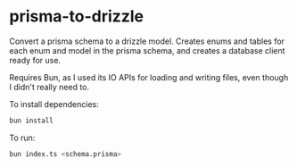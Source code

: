 # prisma-to-drizzle

Convert a prisma schema to a drizzle model.
Creates enums and tables for each enum and model in the prisma schema, and creates a database client ready for use.

Requires Bun, as I used its IO APIs for loading and writing files, even though I didn't really need to.

To install dependencies:

```bash
bun install
```

To run:

```bash
bun index.ts <schema.prisma>
```
